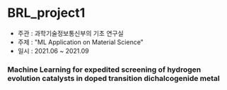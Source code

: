 # BRL_project1

- 주관 : 과학기술정보통신부의 기초 연구실
- 주제 : "ML Application on Material Science"
- 일시 : 2021.06 ~ 2021.09

### Machine Learning for expedited screening of hydrogen evolution catalysts in doped transition dichalcogenide metal
